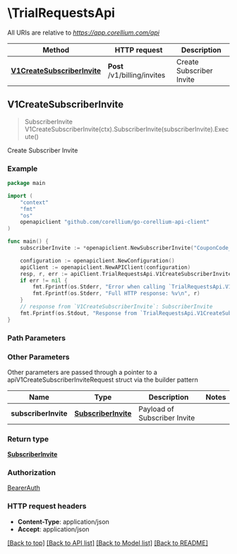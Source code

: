 # \TrialRequestsApi

All URIs are relative to *https://app.corellium.com/api*

Method | HTTP request | Description
------------- | ------------- | -------------
[**V1CreateSubscriberInvite**](TrialRequestsApi.md#V1CreateSubscriberInvite) | **Post** /v1/billing/invites | Create Subscriber Invite



## V1CreateSubscriberInvite

> SubscriberInvite V1CreateSubscriberInvite(ctx).SubscriberInvite(subscriberInvite).Execute()

Create Subscriber Invite



### Example

```go
package main

import (
    "context"
    "fmt"
    "os"
    openapiclient "github.com/corellium/go-corellium-api-client"
)

func main() {
    subscriberInvite := *openapiclient.NewSubscriberInvite("CouponCode_example", "Aggregate_example", false, false, "CreatedAt_example", "UpdatedAt_example") // SubscriberInvite | Payload of Subscriber Invite

    configuration := openapiclient.NewConfiguration()
    apiClient := openapiclient.NewAPIClient(configuration)
    resp, r, err := apiClient.TrialRequestsApi.V1CreateSubscriberInvite(context.Background()).SubscriberInvite(subscriberInvite).Execute()
    if err != nil {
        fmt.Fprintf(os.Stderr, "Error when calling `TrialRequestsApi.V1CreateSubscriberInvite``: %v\n", err)
        fmt.Fprintf(os.Stderr, "Full HTTP response: %v\n", r)
    }
    // response from `V1CreateSubscriberInvite`: SubscriberInvite
    fmt.Fprintf(os.Stdout, "Response from `TrialRequestsApi.V1CreateSubscriberInvite`: %v\n", resp)
}
```

### Path Parameters



### Other Parameters

Other parameters are passed through a pointer to a apiV1CreateSubscriberInviteRequest struct via the builder pattern


Name | Type | Description  | Notes
------------- | ------------- | ------------- | -------------
 **subscriberInvite** | [**SubscriberInvite**](SubscriberInvite.md) | Payload of Subscriber Invite | 

### Return type

[**SubscriberInvite**](SubscriberInvite.md)

### Authorization

[BearerAuth](../README.md#BearerAuth)

### HTTP request headers

- **Content-Type**: application/json
- **Accept**: application/json

[[Back to top]](#) [[Back to API list]](../README.md#documentation-for-api-endpoints)
[[Back to Model list]](../README.md#documentation-for-models)
[[Back to README]](../README.md)


